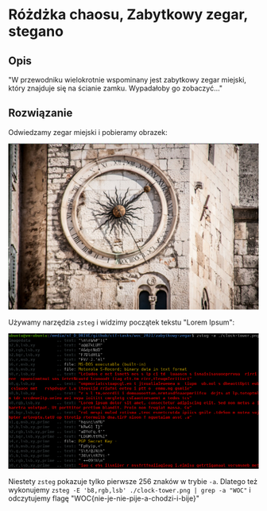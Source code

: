 # Różdżka chaosu, Zabytkowy zegar, stegano

## Opis
"W przewodniku wielokrotnie wspominany jest zabytkowy zegar miejski, który znajduje się na ścianie zamku. Wypadałoby go zobaczyć..."

## Rozwiązanie

Odwiedzamy zegar miejski i pobieramy obrazek:

![zegar](./clock-tower.png)

Używamy narzędzia `zsteg` i widzimy początek tekstu "Lorem Ipsum":

![zsteg](./img/zsteg.png)

Niestety `zsteg` pokazuje tylko pierwsze 256 znaków w trybie `-a`. Dlatego też wykonujemy `zsteg -E 'b8,rgb,lsb' ./clock-tower.png | grep -a "WOC"` i odczytujemy flagę "WOC{nie-je-nie-pije-a-chodzi-i-bije}"
